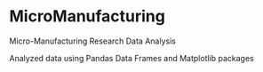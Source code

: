 # MicroManufacturing
Micro-Manufacturing Research Data Analysis

Analyzed data using Pandas Data Frames and Matplotlib packages
